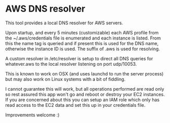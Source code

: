 AWS DNS resolver
==================

This tool provides a local DNS resolver for AWS servers.

Upon startup, and every 5 minutes (customizable) each AWS profile from the
~/.aws/credentials file is enumerated and each instance is listed. From this
the name tag is queried and if present this is used for the DNS name, otherwise
the instance ID is used. The suffix of .aws is used for resolving.

A custom resolver in /etc/resolver is setup to direct all DNS queries for whatever.aws
to the local resolver listening on port udp/10053.

This is known to work on OSX (and uses launchd to run the server process) but may
also work on Linux systems with a bit of fiddling.

I cannot guarantee this will work, but all operations performed are read only
so rest assured this app won't go and reboot or destroy your EC2 instances. If
you are concerned about this you can setup an IAM role which only has read access
to the EC2 data and set this up in your credentials file.

Improvements welcome :)
